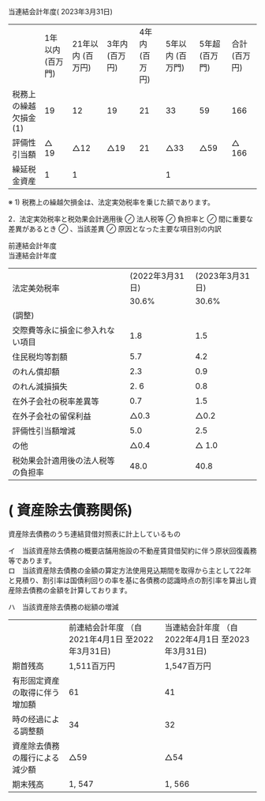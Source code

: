 当連結会計年度( 2023年3月31日)  


<html><body><table><tr><td></td><td>1年以内 (百万門)</td><td>21年以内 (百万円)</td><td>3年内 (百万円)</td><td>4年内 (百万円)</td><td>5年以内 (百万門)</td><td>5年超 (百万門)</td><td>合計 (百万円)</td></tr><tr><td>税務上の繰越欠損金 (1)</td><td>19</td><td>12</td><td>19</td><td>21</td><td>33</td><td>59</td><td>166</td></tr><tr><td>評倆性引当額</td><td>△ 19</td><td>△12</td><td>△19</td><td>21</td><td>△33</td><td>△59</td><td>△ 166</td></tr><tr><td>繰延税金資産</td><td>1</td><td>1</td><td></td><td></td><td>1</td><td></td><td></td></tr></table></body></html>

※ 1)  税務上の繰越欠損金は、法定実効税率を乗じた額であります。  

2．法定実効税率と税効果会計適用後 $\oslash$ 法人税等 $\oslash$ 負担率と $\oslash$ 間に重要な差異があるとき $\oslash$ 、当該差異 $\oslash$ 原因となった主要な項目別の内訳  

前連結会計年度  
当連結会計年度  


<html><body><table><tr><td rowspan="2">法定美効税率</td><td>(2022年3月31日)</td><td>(2023年3月31日)</td></tr><tr><td>30.6%</td><td>30.6%</td></tr><tr><td>(調整)</td><td></td><td></td></tr><tr><td>交際費等永に損金に参入れない項目</td><td>1.8</td><td>1.5</td></tr><tr><td>住民税均等割額</td><td>5.7</td><td>4.2</td></tr><tr><td>のれん償却額</td><td>2.3</td><td>0.9</td></tr><tr><td>のれん減損損失</td><td>2. 6</td><td>0.8</td></tr><tr><td>在外子会社の税率差異等</td><td>0.7</td><td>1.5</td></tr><tr><td>在外子会社の留保利益</td><td>△0.3</td><td>△0.2</td></tr><tr><td>評倆性引当額增減</td><td>5.0</td><td>2.5</td></tr><tr><td>の他</td><td>△0.4</td><td>△ 1.0</td></tr><tr><td>税効果会計適用後の法人税等の負担率</td><td>48.0</td><td>40.8</td></tr></table></body></html>  

# ( 資産除去債務関係)  

資産除去債務のうち連結貸借対照表に計上しているもの  

イ　当該資産除去債務の概要店舗用施設の不動産賃貸借契約に伴う原状回復義務等であります。  
ロ　当該資産除去債務の金額の算定方法使用見込期間を取得から主として22年と見積り、割引率は国債利回りの率を基に各債務の認識時点の割引率を算出し資産除去債務の金額を計算しております。  

ハ　当該資産除去債務の総額の増減  


<html><body><table><tr><td></td><td>前連結会計年度 （自2021年4月1日 至2022年3月31日)</td><td>当連結会計年度 （自2022年4月1日 至2023年3月31日)</td></tr><tr><td>期首残高</td><td>1,511百万円</td><td>1,547百万円</td></tr><tr><td>有形固定資産の取得に伴う增加額</td><td>61</td><td>41</td></tr><tr><td>時の经過による調整額</td><td>34</td><td>32</td></tr><tr><td>資産除去債務の履行による減少額</td><td>△59</td><td>△54</td></tr><tr><td>期末残高</td><td>1, 547</td><td>1, 566</td></tr></table></body></html>  
